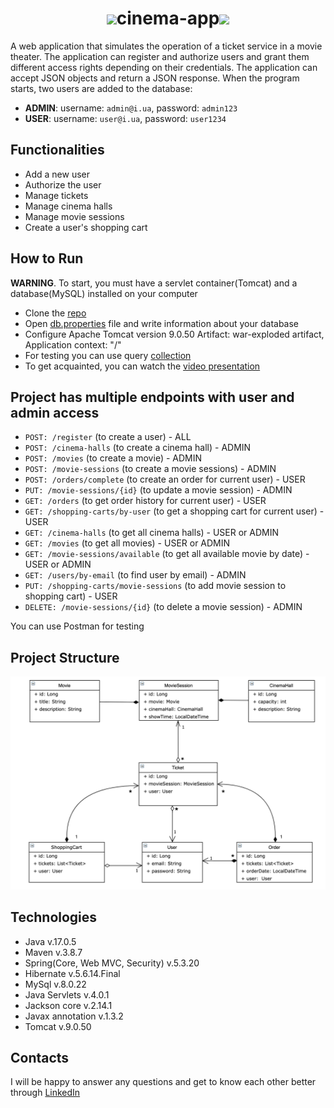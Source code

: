 <h1 align=center><img src="https://cdn-icons-png.flaticon.com/512/3418/3418886.png" width=50>cinema-app<img src="https://cdn-icons-png.flaticon.com/512/3418/3418886.png" width=50></h1>
<p>A web application that simulates the operation of a ticket service in a movie theater. The application can register and authorize users and grant them different access rights depending on their credentials. The application can accept JSON objects and return a JSON response. When the program starts, two users are added to the database:</p>
<ul>
  <li><strong>ADMIN</strong>: username: <code>admin@i.ua</code>, password: <code>admin123</code></li>
  <li><strong>USER</strong>: username: <code>user@i.ua</code>, password: <code>user1234</code></li>
</ul>

<h2>Functionalities</h2>
<ul>
  <li>Add a new user</li>
  <li>Authorize the user</li>
  <li>Manage tickets</li>
  <li>Manage cinema halls</li>
  <li>Manage movie sessions</li>
  <li>Create a user's shopping cart</li>
</ul>

<h2>How to Run</h2>
<p><strong>WARNING</strong>. To start, you must have a servlet container(Tomcat) and a database(MySQL) installed on your computer</p>
<ul>
  <li>Clone the <a href="https://github.com/IvanZuravlev228/cinema-app.git">repo</a></li>
  <li>Open <a href="https://github.com/IvanZuravlev228/cinema-app/blob/main/src/main/resources/db.properties">db.properties</a> file and write information about your database</li>
  <li>Configure Apache Tomcat version 9.0.50 Artifact: war-exploded artifact, Application context: "/"</li>
  <li>For testing you can use query <a href="https://universal-flare-864500.postman.co/workspace/My-Workspace~ff3d5351-47dd-4913-8ca5-e613a73d0285/collection/27144104-8605f9d6-e1d1-40b2-bd53-e576f099cce8?action=share&creator=27144104">collection</a></li>
  <li>To get acquainted, you can watch the <a href="https://youtu.be/4wv7-XSG9oA">video presentation</a></li>
</ul>

<h2>Project has multiple endpoints with user and admin access</h2>
<ul>
  <li><code>POST: /register</code> (to create a user) - ALL</li>
  <li><code>POST: /cinema-halls</code> (to create a cinema hall) - ADMIN</li>
  <li><code>POST: /movies</code> (to create a movie) - ADMIN</li>
  <li><code>POST: /movie-sessions</code> (to create a movie sessions) - ADMIN</li>
  <li><code>POST: /orders/complete</code> (to create an order for current user) - USER</li>
  <li><code>PUT: /movie-sessions/{id}</code> (to update a movie session) - ADMIN</li>
  <li><code>GET: /orders</code> (to get order history for current user) - USER</li>
  <li><code>GET: /shopping-carts/by-user</code> (to get a shopping cart for current user) - USER</li>
  <li><code>GET: /cinema-halls</code> (to get all cinema halls) - USER or ADMIN</li>
  <li><code>GET: /movies</code> (to get all movies) - USER or ADMIN</li>
  <li><code>GET: /movie-sessions/available</code> (to get all available movie by date) - USER or ADMIN</li>
  <li><code>GET: /users/by-email</code> (to find user by email) - ADMIN</li>
  <li><code>PUT: /shopping-carts/movie-sessions</code> (to add movie session to shopping cart) - USER</li>
  <li><code>DELETE: /movie-sessions/{id}</code> (to delete a movie session) - ADMIN</li>
</ul>
<p>You can use Postman for testing</p>

<h2>Project Structure</h2>
<img src="https://github.com/IvanZuravlev228/cinema-app/blob/main/img_read_me/project_structure.png?raw=true">

<h2>Technologies</h2>
<ul>
  <li>Java v.17.0.5</li>
  <li>Maven v.3.8.7</li>
  <li>Spring(Core, Web MVC, Security) v.5.3.20</li>
  <li>Hibernate v.5.6.14.Final</li>
  <li>MySql v.8.0.22</li>
  <li>Java Servlets v.4.0.1</li>
  <li>Jackson core v.2.14.1</li>
  <li>Javax annotation v.1.3.2</li>
  <li>Tomcat v.9.0.50</li>
 </ul>
<h2>Contacts</h2>
<p>I will be happy to answer any questions and get to know each other better through <a href="https://www.linkedin.com/in/ivan-zhuravlev-199a12211/">LinkedIn</a></p>
